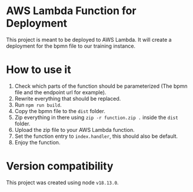 # AWS Lambda Function for Deployment

This project is meant to be deployed to AWS Lambda. It will create a deployment for the bpmn file to our training instance.

# How to use it

1. Check which parts of the function should be parameterized (The bpmn file and the endpoint url for example).
2. Rewrite everything that should be replaced.
3. Run `npm run build`.
4. Copy the bpmn file to the `dist` folder.
5. Zip everything in there using `zip -r function.zip .` inside the `dist` folder.
6. Upload the zip file to your AWS Lambda function.
7. Set the function entry to `index.handler`, this should also be default.
8. Enjoy the function.

# Version compatibility

This project was created using node `v18.13.0`.